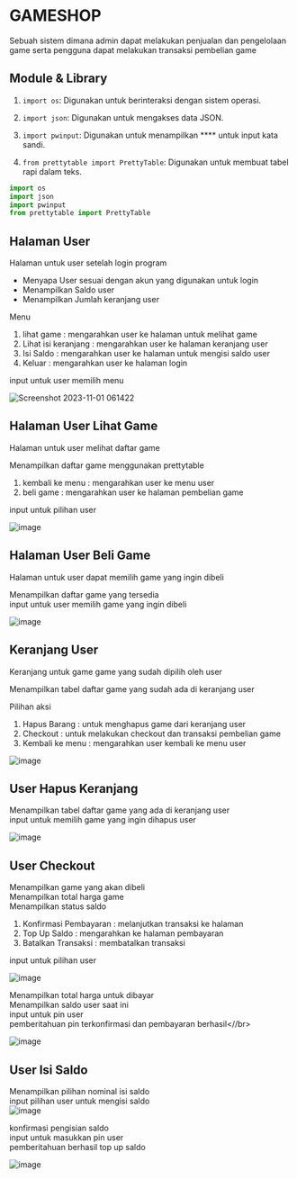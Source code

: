 # GAMESHOP

Sebuah sistem dimana admin dapat melakukan penjualan dan pengelolaan game serta pengguna dapat melakukan transaksi pembelian game

## Module & Library
1. `import os`: Digunakan untuk berinteraksi dengan sistem operasi.

2. `import json`: Digunakan untuk mengakses data JSON.

3. `import pwinput`: Digunakan untuk menampilkan **** untuk input kata sandi.

4. `from prettytable import PrettyTable`: Digunakan untuk membuat tabel rapi dalam teks.
```python
import os
import json 
import pwinput
from prettytable import PrettyTable
```

## Halaman User

Halaman untuk user setelah login program</br>

- Menyapa User sesuai dengan akun yang digunakan untuk login </br>
- Menampilkan Saldo user </br>
- Menampilkan Jumlah keranjang user

Menu
1. lihat game : mengarahkan user ke halaman untuk melihat game
2. Lihat isi keranjang : mengarahkan user ke halaman keranjang user 
3. Isi Saldo : mengarahkan user ke halaman untuk mengisi saldo user
4. Keluar : mengarahkan user ke halaman login

input untuk user memilih menu

![Screenshot 2023-11-01 061422](https://github.com/mdzakyirawan/pa13/assets/144348757/3fe94df1-17b7-4fff-b076-c525cc3df4d4)


## Halaman User Lihat Game
Halaman untuk user melihat daftar game</br>

Menampilkan daftar game menggunakan prettytable</br>
1. kembali ke menu : mengarahkan user ke menu user
2. beli game : mengarahkan user ke halaman pembelian game

input untuk pilihan user

![image](https://github.com/mdzakyirawan/pa13/assets/144348757/2bf6aef3-74dd-41ef-bd37-2de6efb453da)

## Halaman User Beli Game
Halaman untuk user dapat memilih game yang ingin dibeli</br>

Menampilkan daftar game yang tersedia</br>
input untuk user memilih game yang ingin dibeli 

![image](https://github.com/mdzakyirawan/pa13/assets/144348757/80bdff35-ddc7-4937-b3f0-4c50fae34281)


## Keranjang User
Keranjang untuk game game yang sudah dipilih oleh user</br>

Menampilkan tabel daftar game yang sudah ada di keranjang user

Pilihan aksi 
1. Hapus Barang : untuk menghapus game dari keranjang user
2. Checkout : untuk melakukan checkout dan transaksi pembelian game
3. Kembali ke menu : mengarahkan user kembali ke menu user

![image](https://github.com/mdzakyirawan/pa13/assets/144348757/4f8097ec-8153-4fa1-a8bd-fb4392e9436a)

## User Hapus Keranjang
Menampilkan tabel daftar game yang ada di keranjang user</br>
input untuk memilih game yang ingin dihapus user

![image](https://github.com/mdzakyirawan/pa13/assets/144348757/65148251-68e2-43a9-82db-c49fe63a3180)

## User Checkout

Menampilkan game yang akan dibeli</br> 
Menampilkan total harga game</br>
Menampilkan status saldo</br>

1. Konfirmasi Pembayaran : melanjutkan transaksi ke halaman 
2. Top Up Saldo : mengarahkan ke halaman pembayaran
3. Batalkan Transaksi : membatalkan transaksi

input untuk pilihan user

![image](https://github.com/PA-DASPRO-Kelompok-13/gameshop/assets/144348757/b4f49acb-06e8-40f4-92ce-a6e9f302f1aa)

Menampilkan total harga untuk dibayar</br>
Menampilkan saldo user saat ini</br>
input untuk pin user</br>
pemberitahuan pin terkonfirmasi dan pembayaran berhasil<//br>

![image](https://github.com/PA-DASPRO-Kelompok-13/gameshop/assets/144348757/4460eff5-1610-4fe9-b199-8b812ea48ee5)

## User Isi Saldo
Menampilkan pilihan nominal isi saldo </br>
input pilihan user untuk mengisi saldo </br>
![image](https://github.com/PA-DASPRO-Kelompok-13/gameshop/assets/144348757/4b90b298-7917-46e4-9271-e2971237ae1f)

konfirmasi pengisian saldo</br>
input untuk masukkan pin user</br>
pemberitahuan berhasil top up saldo

![image](https://github.com/PA-DASPRO-Kelompok-13/gameshop/assets/144348757/e1f2b9e8-b94d-4845-bffb-a8bb84956107)



